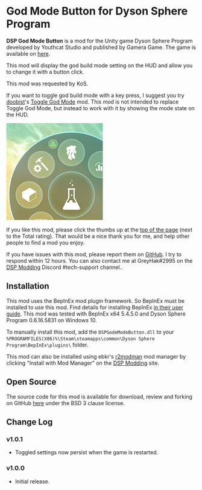 # God Mode Button for Dyson Sphere Program

**DSP God Mode Button** is a mod for the Unity game Dyson Sphere Program developed by Youthcat Studio and published by Gamera Game.  The game is available on [here](https://store.steampowered.com/app/1366540/Dyson_Sphere_Program/).

This mod will display the god build mode setting on the HUD and allow you to change it with a button click.

This mod was requested by KoS.

If you want to toggle god build mode with a key press, I suggest you try [doobist](https://dsp.thunderstore.io/package/doobist/)'s [Toggle God Mode](https://dsp.thunderstore.io/package/doobist/Toggle_God_Mode/) mod.  This mod is not intended to replace Toggle God Mode, but instead to work with it by showing the mode state on the HUD.

![God Mode Button image](https://raw.githubusercontent.com/GreyHak/dsp-god-mode-button/master/GodModeButton.jpg)

If you like this mod, please click the thumbs up at the [top of the page](https://dsp.thunderstore.io/package/GreyHak/DSP_God_Mode_Button/) (next to the Total rating).  That would be a nice thank you for me, and help other people to find a mod you enjoy.

If you have issues with this mod, please report them on [GitHub](https://github.com/GreyHak/dsp-god-mode-button/issues).  I try to respond within 12 hours.    You can also contact me at GreyHak#2995 on the [DSP Modding](https://discord.gg/XxhyTNte) Discord #tech-support channel..

## Installation
This mod uses the BepInEx mod plugin framework.  So BepInEx must be installed to use this mod.  Find details for installing BepInEx [in their user guide](https://bepinex.github.io/bepinex_docs/master/articles/user_guide/installation/index.html#installing-bepinex-1).  This mod was tested with BepInEx x64 5.4.5.0 and Dyson Sphere Program 0.6.16.5831 on Windows 10.

To manually install this mod, add the `DSPGodeModeButton.dll` to your `%PROGRAMFILES(X86)%\Steam\steamapps\common\Dyson Sphere Program\BepInEx\plugins\` folder.

This mod can also be installed using ebkr's [r2modman](https://dsp.thunderstore.io/package/ebkr/r2modman/) mod manager by clicking "Install with Mod Manager" on the [DSP Modding](https://dsp.thunderstore.io/package/GreyHak/DSP_God_Mode_Button/) site.

## Open Source
The source code for this mod is available for download, review and forking on GitHub [here](https://github.com/GreyHak/dsp-god-mode-button) under the BSD 3 clause license.

## Change Log
### v1.0.1
 - Toggled settings now persist when the game is restarted.
### v1.0.0
 - Initial release.

